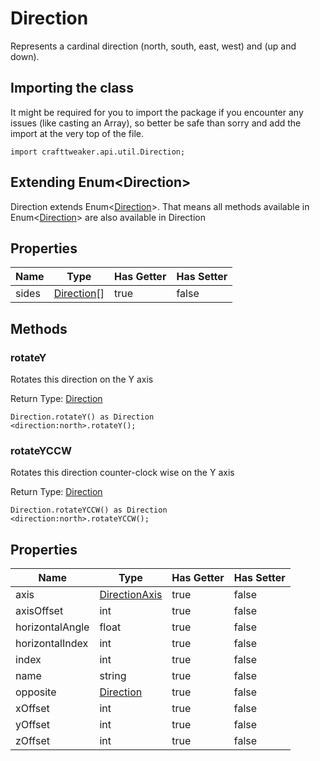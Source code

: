 # Direction

Represents a cardinal direction (north, south, east, west) and (up and down).

## Importing the class

It might be required for you to import the package if you encounter any issues (like casting an Array), so better be safe than sorry and add the import at the very top of the file.
```zenscript
import crafttweaker.api.util.Direction;
```


## Extending Enum&lt;Direction&gt;

Direction extends Enum&lt;[Direction](/vanilla/api/util/Direction)&gt;. That means all methods available in Enum&lt;[Direction](/vanilla/api/util/Direction)&gt; are also available in Direction

## Properties

| Name | Type | Has Getter | Has Setter |
|------|------|------------|------------|
| sides | [Direction](/vanilla/api/util/Direction)[] | true | false |
## Methods

### rotateY

Rotates this direction on the Y axis

Return Type: [Direction](/vanilla/api/util/Direction)

```zenscript
Direction.rotateY() as Direction
<direction:north>.rotateY();
```
### rotateYCCW

Rotates this direction counter-clock wise on the Y axis

Return Type: [Direction](/vanilla/api/util/Direction)

```zenscript
Direction.rotateYCCW() as Direction
<direction:north>.rotateYCCW();
```

## Properties

| Name | Type | Has Getter | Has Setter |
|------|------|------------|------------|
| axis | [DirectionAxis](/vanilla/api/util/DirectionAxis) | true | false |
| axisOffset | int | true | false |
| horizontalAngle | float | true | false |
| horizontalIndex | int | true | false |
| index | int | true | false |
| name | string | true | false |
| opposite | [Direction](/vanilla/api/util/Direction) | true | false |
| xOffset | int | true | false |
| yOffset | int | true | false |
| zOffset | int | true | false |

